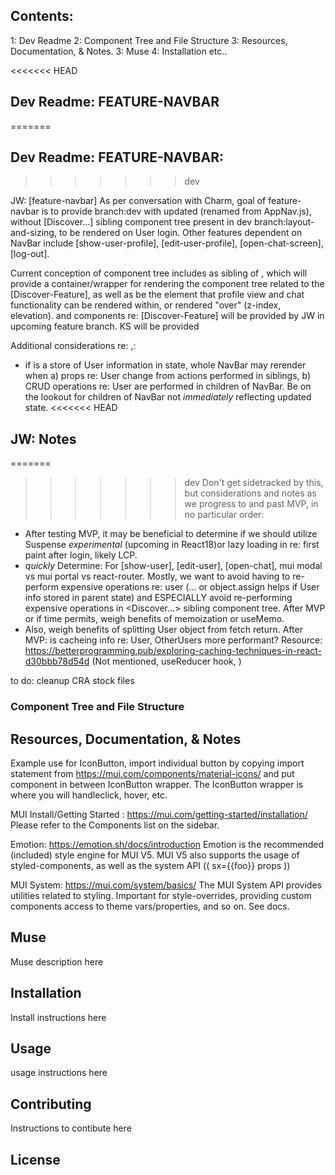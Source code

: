 ## Contents:
1: Dev Readme
2: Component Tree and File Structure
3: Resources, Documentation, & Notes.
3: Muse 
4: Installation
etc..

<<<<<<< HEAD
## Dev Readme: FEATURE-NAVBAR
=======
## Dev Readme: FEATURE-NAVBAR:
>>>>>>> dev

JW: [feature-navbar] As per conversation with Charm, goal of feature-navbar is to provide branch:dev with updated <NavBar/> (renamed from AppNav.js), without [Discover...] sibling component tree present in dev branch:layout-and-sizing, to be rendered on User login. Other features dependent on NavBar include [show-user-profile], [edit-user-profile], [open-chat-screen], [log-out]. 

Current conception of component tree includes <NavBar/> as sibling of <MuseWindow/>, which will provide a container/wrapper for rendering the component tree related to the [Discover-Feature], as well as be the element that profile view and chat functionality can be rendered within, or rendered "over" (z-index, elevation). <MuseWindow/> and components re: [Discover-Feature] will be provided by JW in upcoming feature branch. KS will be provided

Additional considerations re: <NavBar/>,: 
- if <App/> is a store of User information in state, whole NavBar may rerender when a) props re: User change from actions performed in siblings, b) CRUD operations re: User are performed in children of NavBar. Be on the lookout for children of NavBar not *immediately* reflecting updated state.
<<<<<<< HEAD
## JW: Notes
=======

>>>>>>> dev
Don't get sidetracked by this, but considerations and notes as we progress to and past MVP, in no particular order:
- After testing MVP, it may be beneficial to determine if we should utilize Suspense *experimental* (upcoming in React18)or lazy loading in re: first paint after login, likely LCP. 
- *quickly* Determine: For [show-user], [edit-user], [open-chat], mui modal vs mui portal vs react-router. Mostly, we want to avoid having to re-perform expensive operations re: user (... or object.assign helps if User info stored in parent state) and ESPECIALLY avoid re-performing expensive operations in <Discover...> sibling component tree. After MVP or if time permits, weigh benefits of memoization or useMemo. 
- Also, weigh benefits of splitting User object from fetch return. After MVP: is cacheing info re: User, OtherUsers more performant?
Resource: https://betterprogramming.pub/exploring-caching-techniques-in-react-d30bbb78d54d
(Not mentioned, useReducer hook, )

to do: cleanup CRA stock files





### Component Tree and File Structure

## Resources, Documentation, & Notes
Example use for IconButton, import individual button by copying import statement from https://mui.com/components/material-icons/ and put component in between IconButton wrapper. The IconButton wrapper is where you will handleclick, hover, etc. 
<!-- <IconButton
                size="large"
                aria-label="account of current user"
                aria-controls="menu-appbar"
                aria-haspopup="true"
                onClick={handleMenu}
                color="inherit"
              >
                <AccountCircle />
              </IconButton> -->

MUI Install/Getting Started : https://mui.com/getting-started/installation/
Please refer to the Components list on the sidebar.

Emotion: https://emotion.sh/docs/introduction
Emotion is the recommended (included) style engine for MUI V5. MUI V5 also supports the usage of styled-components, as well as the system API (( sx={{foo}} props ))

MUI System: https://mui.com/system/basics/
The MUI System API provides utilities related to styling. Important for style-overrides, providing custom components access to theme vars/properties, and so on. See docs. 



## Muse
Muse description here

## Installation
Install instructions here

## Usage
usage instructions here

## Contributing
Instructions to contibute here

## License 
